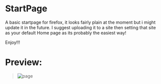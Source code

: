 # StartPage
A basic startpage for firefox, it looks fairly plain at the moment but i might update it in the future.
I suggest uploading it to a site then setting that site as your default Home page as its probably the easiest way!

Enjoy!!!

# Preview:
>![page](https://github.com/kirk65/startpage/assets/122225913/997145ae-3dd0-4d83-9a4b-2a4bc8b52a99)
